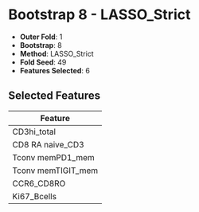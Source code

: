 # Bootstrap 8 - LASSO_Strict

- **Outer Fold**: 1
- **Bootstrap**: 8
- **Method**: LASSO_Strict
- **Fold Seed**: 49
- **Features Selected**: 6

## Selected Features

| Feature |
|---------|
| CD3hi_total |
| CD8 RA naive_CD3 |
| Tconv memPD1_mem |
| Tconv memTIGIT_mem |
| CCR6_CD8RO |
| Ki67_Bcells |
